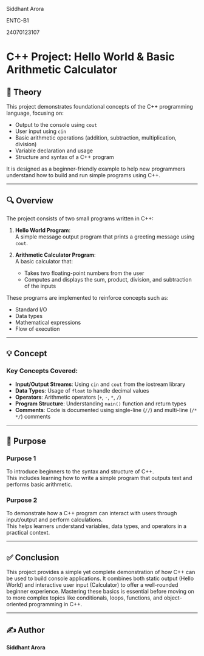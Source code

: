 Siddhant Arora

ENTC-B1

24070123107

# C++ Project: Hello World & Basic Arithmetic Calculator

## 📘 Theory

This project demonstrates foundational concepts of the C++ programming language, focusing on:

- Output to the console using `cout`
- User input using `cin`
- Basic arithmetic operations (addition, subtraction, multiplication, division)
- Variable declaration and usage
- Structure and syntax of a C++ program

It is designed as a beginner-friendly example to help new programmers understand how to build and run simple programs using C++.

---

## 🔍 Overview

The project consists of two small programs written in C++:

1. **Hello World Program**:  
   A simple message output program that prints a greeting message using `cout`.

2. **Arithmetic Calculator Program**:  
   A basic calculator that:
   - Takes two floating-point numbers from the user
   - Computes and displays the sum, product, division, and subtraction of the inputs

These programs are implemented to reinforce concepts such as:
- Standard I/O
- Data types
- Mathematical expressions
- Flow of execution

---

## 💡 Concept

### Key Concepts Covered:

- **Input/Output Streams**: Using `cin` and `cout` from the iostream library
- **Data Types**: Usage of `float` to handle decimal values
- **Operators**: Arithmetic operators (`+`, `-`, `*`, `/`)
- **Program Structure**: Understanding `main()` function and return types
- **Comments**: Code is documented using single-line (`//`) and multi-line (`/* */`) comments

---

## 🎯 Purpose

### Purpose 1  
To introduce beginners to the syntax and structure of C++.  
This includes learning how to write a simple program that outputs text and performs basic arithmetic.

### Purpose 2  
To demonstrate how a C++ program can interact with users through input/output and perform calculations.  
This helps learners understand variables, data types, and operators in a practical context.

---

## ✅ Conclusion

This project provides a simple yet complete demonstration of how C++ can be used to build console applications. It combines both static output (Hello World) and interactive user input (Calculator) to offer a well-rounded beginner experience. Mastering these basics is essential before moving on to more complex topics like conditionals, loops, functions, and object-oriented programming in C++.

---

## ✍️ Author

**Siddhant Arora**

